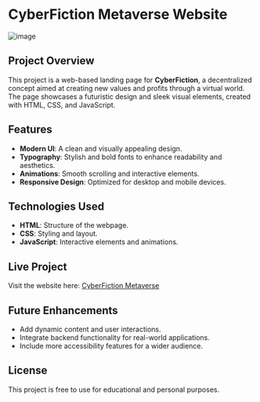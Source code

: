 # CyberFiction Metaverse Website  
![image](https://github.com/user-attachments/assets/3347f8c4-3902-46d7-bff3-109c6bfd75a2)

## Project Overview  
This project is a web-based landing page for **CyberFiction**, a decentralized concept aimed at creating new values and profits through a virtual world. The page showcases a futuristic design and sleek visual elements, created with HTML, CSS, and JavaScript.  

## Features  
- **Modern UI**: A clean and visually appealing design.  
- **Typography**: Stylish and bold fonts to enhance readability and aesthetics.  
- **Animations**: Smooth scrolling and interactive elements.  
- **Responsive Design**: Optimized for desktop and mobile devices.  

## Technologies Used  
- **HTML**: Structure of the webpage.  
- **CSS**: Styling and layout.  
- **JavaScript**: Interactive elements and animations.  

## Live Project  
Visit the website here: [CyberFiction Metaverse](https://cyberfication.vercel.app/)  

## Future Enhancements  
- Add dynamic content and user interactions.  
- Integrate backend functionality for real-world applications.  
- Include more accessibility features for a wider audience.  

## License  
This project is free to use for educational and personal purposes.  
